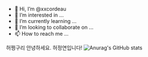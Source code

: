 - 👋 Hi, I’m @xxcordeau
- 👀 I’m interested in ...
- 🌱 I’m currently learning ...
- 💞️ I’m looking to collaborate on ...
- 📫 How to reach me ...



<!---
xxcordeau/xxcordeau is a ✨ special ✨ repository because its `README.md` (this file) appears on your GitHub profile.
You can click the Preview link to take a look at your changes.
--->
허쩡구리
안녕하세요.
허정연입니다!
![Anurag's GitHub stats](https://github-readme-stats.vercel.app/api?username=anuraghazra&show_icons=true&theme=radical)
